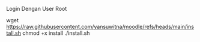 Login Dengan User Root


wget https://raw.githubusercontent.com/yansuwitna/moodle/refs/heads/main/install.sh
chmod +x install
./install.sh
